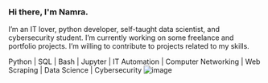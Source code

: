 ### Hi there, I'm Namra.

I’m an IT lover, python developer, self-taught data scientist, and cybersecurity student. I’m currently working on some freelance and portfolio projects. I’m willing to contribute to projects related to my skills.

Python | SQL | Bash | Jupyter | IT Automation | Computer Networking | Web Scraping | Data Science | Cybersecurity
![image](https://user-images.githubusercontent.com/91794365/208519307-51912f71-4f05-4ede-9180-19bd2915bc3f.png)
